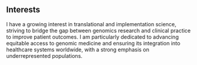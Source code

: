 ## Interests  
I have a growing interest in translational and implementation science, striving to bridge the gap between genomics research and clinical practice to improve patient outcomes. I am particularly dedicated to advancing equitable access to genomic medicine and ensuring its integration into healthcare systems worldwide, with a strong emphasis on underrepresented populations. 
